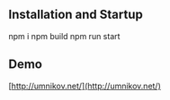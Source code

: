 ## Installation and Startup
npm i
npm build
npm run start

## Demo
[http://umnikov.net/](http://umnikov.net/)


